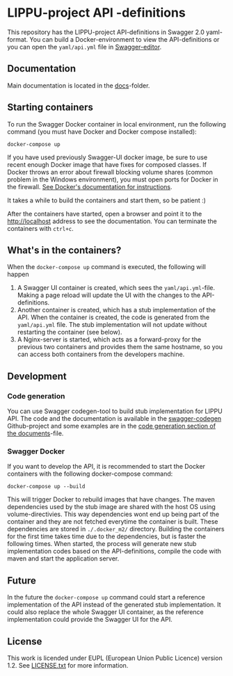 # LIPPU-project API -definitions

This repository has the LIPPU-project API-definitions in Swagger 2.0 yaml-format.
You can build a Docker-environment to view the API-definitions
or you can open the `yaml/api.yml` file in [Swagger-editor](https://github.com/swagger-api/swagger-editor).

## Documentation
Main documentation is located in the [docs](docs/Index.md)-folder.

## Starting containers

To run the Swagger Docker container in local environment, run the following command (you must
have Docker and Docker compose installed):

```
docker-compose up
```
If you have used previously Swagger-UI docker image, be sure to use
recent enough Docker image that have fixes for composed classes. 
If Docker throws an error about firewall blocking volume shares (common problem in the Windows
environment), you must open ports for Docker in the firewall. 
[See Docker's documentation for instructions](https://docs.docker.com/docker-for-windows/#firewall-rules-for-shared-drives).

It takes a while to build the containers and start them, so be patient :)

After the containers have started, open a browser and point it to the [http://localhost](http://localhost) address
to see the documentation. You can terminate the containers with `ctrl+c`.

## What's in the containers?

When the `docker-compose up` command is executed, the following will happen

1. A Swagger UI container is created, which sees the `yaml/api.yml`-file. Making a page reload will
   update the UI with the changes to the API-definitions. 
2. Another container is created, which has a stub implementation of the API. When the container is created, the code
   is generated from the `yaml/api.yml` file. The stub implementation will not update
   without restarting the container (see below). 
3. A Nginx-server is started, which acts as a forward-proxy for the previous two containers and provides them
   the same hostname, so you can access both containers from the developers machine.
  
   
## Development

### Code generation

You can use Swagger codegen-tool to build stub implementation for LIPPU API. The code and the documentation is available
in the [swagger-codegen](https://github.com/swagger-api/swagger-codegen) Github-project and some examples
are in the [code generation section of the documents](docs/Codegeneration.md)-file. 


### Swagger Docker
If you want to develop the API, it is recommended to start the Docker containers with the following
docker-compose command:

```
docker-compose up --build
```

This will trigger Docker to rebuild images that have changes. The maven dependencies
used by the stub image are shared with the host OS using volume-directivies. This 
way dependencies wont end up being part of the container and they are not
fetched everytime the container is built. These dependencies are stored in `./.docker_m2/`
directory. Building the containers for the first time takes time due
to the dependencies, but is faster the following times. When started,
the process will generate new stub implementation codes based on the
API-definitions, compile the code with maven and start the application
server.

## Future

In the future the `docker-compose up` command could start a reference implementation
of the API instead of the generated stub implementation. It could also replace the whole
Swagger UI container, as the reference implementation could provide the Swagger UI for the API.

## License
This work is licended under EUPL (European Union Public Licence) version 1.2. See [LICENSE.txt](LICENSE.txt)
for more information.
